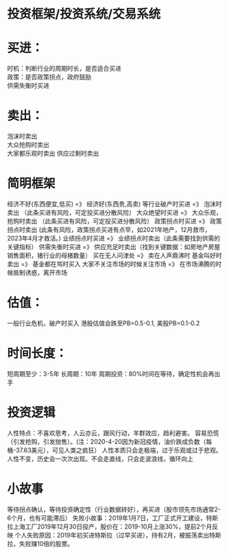 # 投资框架/投资系统/交易系统

# 买进：
时机：判断行业的周期时长，是否适合买进  
政策：是否政策拐点，政府鼓励  
供需失衡时买进

# 卖出：
泡沫时卖出  
大众抢购时卖出  
大家都乐观时卖出
供应过剩时卖出  

# 简明框架
经济不好(东西便宜,低买)  =》 经济好(东西贵,高卖)
等行业破产时买进 =》 泡沫时卖出 （此条买进有风险，可定投买进分散风险）
大众绝望时买进 =》 大众乐观，抢购时卖出  （此条买进有风险，可定投买进分散风险）
政策拐点时买进 =》 政策拐点时卖出  (此条有风险，政策拐点买进有点早，如2021年地产，12月救市，2023年4月才救活。)
业绩拐点时买进 =》 业绩拐点时卖出（此条需要找到供需的关键指标）
供需失衡时买进 =》 供应充足时卖出（找到关键数据：如房地产房屋销售面积，猪行业的母猪数量）
买在无人问津处 =》 卖在人声鼎沸时
基金叫好时卖出 =》 基金都在骂时买入
大家不关注市场的时候关注市场 =》 在市场沸腾的时候抵制诱惑，离开市场


# 估值：
一般行业危机，破产时买入
港股估值会跌至PB=0.5-0.1, 美股PB=0.1-0.2


# 时间长度：
短周期至少：3-5年
长周期：10年
周期投资：80%时间在等待，确定性机会再出手


# 投资逻辑
人性特点：不喜欢思考，人云亦云，跟风行动，羊群效应，趋利避害。
容易恐慌（引发抢购，引发抛售）。(注：2020-4-20因为新冠疫情，油价跌成负数（每桶-37.63美元），可见人类之疯狂）
人性本质只会走极端，过于乐观或过于悲观。
人性不变，历史会一次次出现。不会走直线，只会走波浪线，循环向上


# 小故事
等待拐点确认，等待投资确定性（行业数据转好），再买进（股市领先市场通常2-6个月，也有可能滞后）
	失败小故事：2019年1月7日，工厂正式开工建设，特斯拉上海工厂2019年12月30日投产，股价在：2019-10月上涨30%，提前2个月反映
	个人失败原因：2019年初买进特斯拉（过早买进），持有2月，被振荡卖出特斯拉，失败赚10倍的股票。


